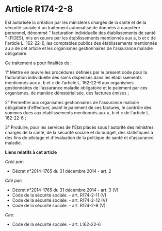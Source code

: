 # Article R174-2-8

Est autorisée la création par les ministères chargés de la santé et de la sécurité sociale d'un traitement automatisé de
données à caractère personnel, dénommé “ facturation individuelle des établissements de santé ” (FIDES), mis en œuvre par les
établissements mentionnés aux a, b et c de l'article L. 162-22-6, les comptables publics des établissements mentionnés au a
de cet article et les organismes gestionnaires de l'assurance maladie obligatoire. 

Ce traitement a pour finalités de : 

1° Mettre en œuvre les procédures définies par le présent code pour la facturation individuelle des soins dispensés dans les
établissements mentionnés aux a, b et c de l'article L. 162-22-6 aux organismes gestionnaires de l'assurance maladie
obligatoire et le paiement par ces organismes, de manière dématérialisée, des factures émises ; 

2° Permettre aux organismes gestionnaires de l'assurance maladie obligatoire d'effectuer, avant le paiement de ces factures,
le contrôle des sommes dues aux établissements mentionnés aux a, b et c de l'article L. 162-22-6 ; 

3° Produire, pour les services de l'Etat placés sous l'autorité des ministres chargés de la santé, de la sécurité sociale et
du budget, des statistiques à des fins de pilotage et d'évaluation de la politique de santé et d'assurance maladie.

**Liens relatifs à cet article**

_Créé par_:

  - Décret n°2014-1765 du 31 décembre 2014 - art. 2

_Cité par_:

  - Décret n°2014-1765 du 31 décembre 2014 - art. 3 (V)
  - Code de la sécurité sociale. - art. R174-2-11 (V)
  - Code de la sécurité sociale. - art. R174-2-12 (V)
  - Code de la sécurité sociale. - art. R174-2-9 (V)

_Cite_:

  - Code de la sécurité sociale. - art. L162-22-6
